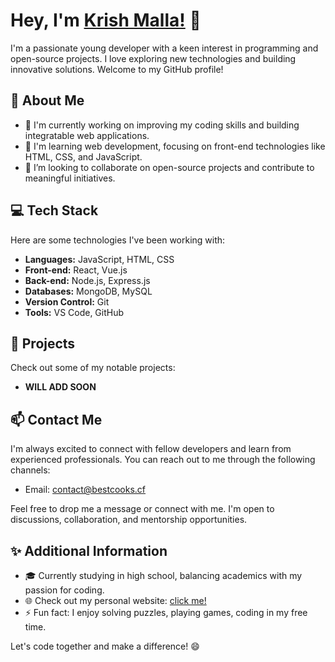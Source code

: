 # Hey, I'm [Krish Malla!](https://me.chhris.repl.co) 👋

I'm a passionate young developer with a keen interest in programming and open-source projects. I love exploring new technologies and building innovative solutions. Welcome to my GitHub profile!

## 🌟 About Me

- 🔭 I'm currently working on improving my coding skills and building integratable web applications.
- 🌱 I'm learning web development, focusing on front-end technologies like HTML, CSS, and JavaScript.
- 👯 I’m looking to collaborate on open-source projects and contribute to meaningful initiatives.

## 💻 Tech Stack

Here are some technologies I've been working with:

- **Languages:** JavaScript, HTML, CSS
- **Front-end:** React, Vue.js
- **Back-end:** Node.js, Express.js
- **Databases:** MongoDB, MySQL
- **Version Control:** Git
- **Tools:** VS Code, GitHub

## 🚀 Projects

Check out some of my notable projects:

- **WILL ADD SOON**

## 📫 Contact Me

I'm always excited to connect with fellow developers and learn from experienced professionals. You can reach out to me through the following channels:

- Email: [contact@bestcooks.cf](mailto:contact@bestcooks.cf)

Feel free to drop me a message or connect with me. I'm open to discussions, collaboration, and mentorship opportunities.

## ✨ Additional Information

- 🎓 Currently studying in high school, balancing academics with my passion for coding.
- 🌐 Check out my personal website: [click me!](https://me.chhris.repl.co)
- ⚡ Fun fact: I enjoy solving puzzles, playing games, coding in my free time.

Let's code together and make a difference! 😄
